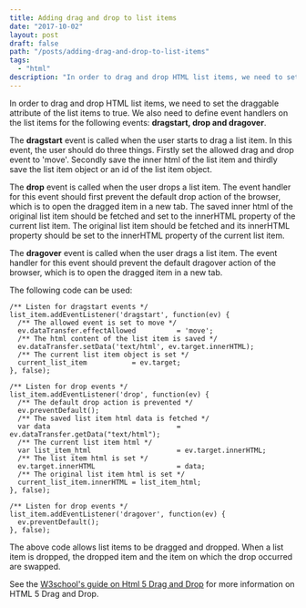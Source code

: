 ```yaml
---
title: Adding drag and drop to list items
date: "2017-10-02"
layout: post
draft: false
path: "/posts/adding-drag-and-drop-to-list-items"
tags:
  - "html"
description: "In order to drag and drop HTML list items, we need to set the draggable attribute of the list items to true. We also need to define event handlers on the list items for the following events: dragstart, drop and dragover."
---
```


In order to drag and drop HTML list items, we need to set the draggable attribute of the list items to true. We also need to define event handlers on the list items for the following events: **dragstart, drop and dragover**.

The **dragstart** event is called when the user starts to drag a list item. In this event, the user should do three things. Firstly set the allowed drag and drop event to 'move'. Secondly save the inner html of the list item and thirdly save the list item object or an id of the list item object.

The **drop** event is called when the user drops a list item. The event handler for this event should first prevent the default drop action of the browser, which is to open the dragged item in a new tab. The saved inner html of the original list item should be fetched and set to the innerHTML property of the current list item. The original list item should be fetched and its innerHTML property should be set to the innerHTML property of the current list item.

The **dragover** event is called when the user drags a list item. The event handler for this event should prevent the default dragover action of the browser, which is to open the dragged item in a new tab.

The following code can be used:

```
/** Listen for dragstart events */
list_item.addEventListener('dragstart', function(ev) {
  /** The allowed event is set to move */
  ev.dataTransfer.effectAllowed          = 'move';
  /** The html content of the list item is saved */
  ev.dataTransfer.setData('text/html', ev.target.innerHTML);
  /** The current list item object is set */
  current_list_item           = ev.target;
}, false);

/** Listen for drop events */
list_item.addEventListener('drop', function(ev) {
  /** The default drop action is prevented */
  ev.preventDefault();
  /** The saved list item html data is fetched */
  var data                               = ev.dataTransfer.getData("text/html");
  /** The current list item html */
  var list_item_html                     = ev.target.innerHTML;
  /** The list item html is set */
  ev.target.innerHTML                    = data;
  /** The original list item html is set */
  current_list_item.innerHTML = list_item_html;
}, false);

/** Listen for drop events */
list_item.addEventListener('dragover', function(ev) {
  ev.preventDefault();
}, false);
```

The above code allows list items to be dragged and dropped. When a list item is dropped, the dropped item and the item on which the drop occurred are swapped.

See the [W3school's guide on Html 5 Drag and Drop](https://www.w3schools.com/html/html5_draganddrop.asp) for more information on HTML 5 Drag and Drop.
